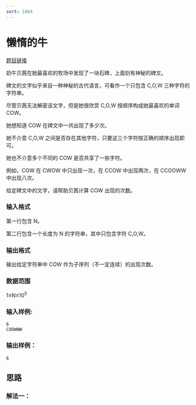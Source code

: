 ```yaml
---
sort: 1884
---
```

# 懒惰的牛

[题目链接](https://www.acwing.com/problem/content/1886/)

奶牛贝茜在她最喜欢的牧场中发现了一块石碑，上面刻有神秘的碑文。

碑文的文字似乎来自一种神秘的古代语言，可看作一个只包含 C,O,W 三种字符的字符串。

尽管贝茜无法解密该文字，但是她很欣赏 C,O,W 按顺序构成她最喜欢的单词 COW。

她想知道 COW 在碑文中一共出现了多少次。

她不介意 C,O,W 之间是否存在其他字符，只要这三个字符按正确的顺序出现即可。

她也不介意多个不同的 COW 是否共享了一些字符。

例如，COW 在 CWOW 中只出现一次，在 CCOW 中出现两次，在 CCOOWW 中出现八次。

给定碑文中的文字，请帮助贝茜计算 COW 出现的次数。

### 输入格式
第一行包含 N。

第二行包含一个长度为 N 的字符串，其中只包含字符 C,O,W。

### 输出格式
输出给定字符串中 COW 作为子序列（不一定连续）的出现次数。

### 数据范围
1≤N≤$10^5$


### 输入样例:
```
6
COOWWW
```
### 输出样例：
```
6
```

## 思路

### 解法一：


```c++



```

